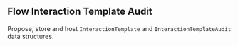 ## Flow Interaction Template Audit

Propose, store and host `InteractionTemplate` and `InteractionTemplateAudit` data structures.
